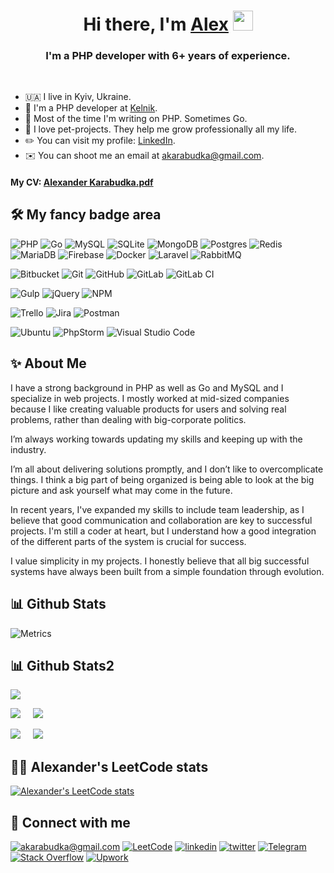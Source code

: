 
<h1 align="center">Hi there, I'm <a href="https://www.linkedin.com/in/akarabudka/" target="_blank">Alex</a> 
<img src="https://github.com/blackcater/blackcater/raw/main/images/Hi.gif" height="32"/></h1>
<h3 align="center">I'm a PHP developer with 6+ years of experience.</h3>

<br>

- 🇺🇦 I live in Kyiv, Ukraine.
- 🐍 I'm a PHP developer at [Kelnik](https://www.kelnik.de/).
- 🤖 Most of the time I'm writing on PHP. Sometimes Go.
- 🚀 I love pet-projects. They help me grow professionally all my life.
- ✏️ You can visit my profile: [LinkedIn](https://www.linkedin.com/in/akarabudka/).
- ✉️ You can shoot me an email at [akarabudka@gmail.com](mailto:akarabudka@gmail.com).

#### My CV: [Alexander Karabudka.pdf](https://raw.githubusercontent.com/akrbdk/akrbdk/main/CV.pdf)

## 🛠 My fancy badge area

![PHP](https://img.shields.io/badge/php-%23777BB4.svg?style=for-the-badge&logo=php&logoColor=white)
![Go](https://img.shields.io/badge/go-%2300ADD8.svg?style=for-the-badge&logo=go&logoColor=white)
![MySQL](https://img.shields.io/badge/mysql-%2300f.svg?style=for-the-badge&logo=mysql&logoColor=white)
![SQLite](https://img.shields.io/badge/sqlite-%2307405e.svg?style=for-the-badge&logo=sqlite&logoColor=white)
![MongoDB](https://img.shields.io/badge/MongoDB-%234ea94b.svg?style=for-the-badge&logo=mongodb&logoColor=white)
![Postgres](https://img.shields.io/badge/postgres-%23316192.svg?style=for-the-badge&logo=postgresql&logoColor=white)
![Redis](https://img.shields.io/badge/redis-%23DD0031.svg?style=for-the-badge&logo=redis&logoColor=white)
![MariaDB](https://img.shields.io/badge/MariaDB-003545?style=for-the-badge&logo=mariadb&logoColor=white)
![Firebase](https://img.shields.io/badge/Firebase-039BE5?style=for-the-badge&logo=Firebase&logoColor=white)
![Docker](https://img.shields.io/badge/docker-%230db7ed.svg?style=for-the-badge&logo=docker&logoColor=white)
![Laravel](https://img.shields.io/badge/laravel-%23FF2D20.svg?style=for-the-badge&logo=laravel&logoColor=white)
![RabbitMQ](https://img.shields.io/badge/Rabbitmq-FF6600?style=for-the-badge&logo=rabbitmq&logoColor=white)

![Bitbucket](https://img.shields.io/badge/bitbucket-%230047B3.svg?style=for-the-badge&logo=bitbucket&logoColor=white)
![Git](https://img.shields.io/badge/git-%23F05033.svg?style=for-the-badge&logo=git&logoColor=white)
![GitHub](https://img.shields.io/badge/github-%23121011.svg?style=for-the-badge&logo=github&logoColor=white)
![GitLab](https://img.shields.io/badge/gitlab-%23181717.svg?style=for-the-badge&logo=gitlab&logoColor=white)
![GitLab CI](https://img.shields.io/badge/gitlab%20ci-%23181717.svg?style=for-the-badge&logo=gitlab&logoColor=white)

![Gulp](https://img.shields.io/badge/GULP-%23CF4647.svg?style=for-the-badge&logo=gulp&logoColor=white)
![jQuery](https://img.shields.io/badge/jquery-%230769AD.svg?style=for-the-badge&logo=jquery&logoColor=white)
![NPM](https://img.shields.io/badge/NPM-%23CB3837.svg?style=for-the-badge&logo=npm&logoColor=white)

![Trello](https://img.shields.io/badge/Trello-%23026AA7.svg?style=for-the-badge&logo=Trello&logoColor=white)
![Jira](https://img.shields.io/badge/jira-%230A0FFF.svg?style=for-the-badge&logo=jira&logoColor=white)
![Postman](https://img.shields.io/badge/Postman-FF6C37?style=for-the-badge&logo=postman&logoColor=white)

![Ubuntu](https://img.shields.io/badge/Ubuntu-E95420?style=for-the-badge&logo=ubuntu&logoColor=white)
![PhpStorm](https://img.shields.io/badge/phpstorm-143?style=for-the-badge&logo=phpstorm&logoColor=black&color=black&labelColor=darkorchid)
![Visual Studio Code](https://img.shields.io/badge/Visual%20Studio%20Code-0078d7.svg?style=for-the-badge&logo=visual-studio-code&logoColor=white)


## ✨ About Me

I have a strong background in PHP as well as Go and MySQL and I specialize in web projects.
I mostly worked at mid-sized companies because I like creating valuable products for users
and solving real problems, rather than dealing with big-corporate politics.

I’m always working towards updating my skills and keeping up with the industry.

I’m all about delivering solutions promptly, and I don’t like to overcomplicate things. I think
a big part of being organized is being able to look at the big picture and ask yourself what
may come in the future.

In recent years, I've expanded my skills to include team leadership, as I believe that
good communication and collaboration are key to successful projects. I'm still a coder at
heart, but I understand how a good integration of the different parts of the system is
crucial for success.

I value simplicity in my projects. I honestly believe that all big successful systems have
always been built from a simple foundation through evolution.

## 📊 Github Stats

![Metrics](https://metrics.lecoq.io/akrbdk?template=classic&base.community=0&base.metadata=0&isocalendar=1&languages=1&leetcode=1&base=header%2C%20activity%2C%20community%2C%20repositories%2C%20metadata&base.indepth=false&base.hireable=false&base.skip=false&isocalendar=false&isocalendar.duration=full-year&languages=false&languages.limit=12&languages.threshold=0%25&languages.other=false&languages.colors=github&languages.sections=most-used&languages.indepth=false&languages.analysis.timeout=15&languages.analysis.timeout.repositories=7.5&languages.categories=markup%2C%20programming&languages.recent.categories=markup%2C%20programming&languages.recent.load=300&languages.recent.days=14&leetcode=false&leetcode.user=sanyakarabudka&leetcode.sections=solved&leetcode.limit.skills=10&leetcode.limit.recent=5&config.timezone=Ukraine%2FKyiv&config.display=large)

## 📊 Github Stats2

![](http://github-profile-summary-cards.vercel.app/api/cards/profile-details?username=akrbdk&theme=darcula)

![](http://github-profile-summary-cards.vercel.app/api/cards/repos-per-language?username=akrbdk&theme=darcula)&nbsp;&nbsp;&nbsp;&nbsp;&nbsp;![](http://github-profile-summary-cards.vercel.app/api/cards/most-commit-language?username=akrbdk&theme=darcula)

![](http://github-profile-summary-cards.vercel.app/api/cards/stats?username=akrbdk&theme=darcula)&nbsp;&nbsp;&nbsp;&nbsp;&nbsp;![](http://github-profile-summary-cards.vercel.app/api/cards/productive-time?username=akrbdk&theme=darcula&utcOffset=8)

## 👨‍💻 Alexander's LeetCode stats

[![Alexander's LeetCode stats](https://leetcode-stats-six.vercel.app/api?username=sanyakarabudka&theme=dark)](https://github.com/KnlnKS/leetcode-stats)

## 🤝 Connect with me

[![akarabudka@gmail.com](https://img.shields.io/badge/akarabudka@gmail.com%20-%23E62B1E.svg?&style=for-the-badge&logo=mail.ru&logoColor=white)](mailto:akarabudka@gmail.com) 
[![LeetCode](https://img.shields.io/badge/LeetCode-000000?style=for-the-badge&logo=LeetCode&logoColor=#d16c06)](https://leetcode.com/sanyakarabudka/)
[![linkedin](https://img.shields.io/badge/linkedin%20-%230077B5.svg?&style=for-the-badge&logo=linkedin&logoColor=white)](https://www.linkedin.com/in/akarabudka/) 
[![twitter](https://img.shields.io/badge/akarabudka%20-%231DA1F2.svg?&style=for-the-badge&logo=Twitter&logoColor=white)](https://twitter.com/alexoff_s) 
[![Telegram](https://img.shields.io/badge/Telegram-2CA5E0?style=for-the-badge&logo=telegram&logoColor=white)](https://t.me/alexander_s4)
[![Stack Overflow](https://img.shields.io/badge/-Stackoverflow-FE7A16?style=for-the-badge&logo=stack-overflow&logoColor=white)](https://stackoverflow.com/users/11660447/alexander-krabudka)
[![Upwork](https://img.shields.io/badge/UpWork-6FDA44?style=for-the-badge&logo=Upwork&logoColor=white)](https://www.upwork.com/freelancers/~01a751a9be71f064f5)
